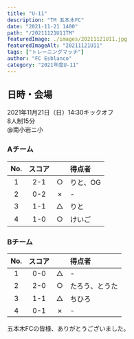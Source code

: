 ```yaml
---
title: "U-11"
description: "TM 五本木FC"
date: "2021-11-21 1400"
path: "/20211121U11TM"
featuredImage: ./images/20211121U11.jpg
featuredImageAlt: "20211121U11"
tags: ["トレーニングマッチ"]
author: "FC Esblanco"
category: "2021年度U-11"
---
```


## 日時・会場

2021年11月21日（日）14:30キックオフ   
8人制15分   
@南小岩ニ小

### Aチーム

| No.| スコア |   | 得点者  |
|:--:|:------:|:-:|:--------|
| 1  | 2-1    | ○ |りと、OG|
| 2  | 0-2    | × |- |
| 3  | 1-1    | △ |りと|
| 4  | 1-0    | ○ |けいご|

### Bチーム

| No.| スコア |   | 得点者  |
|:--:|:------:|:-:|:--------|
| 1  | 0-0    | △ |- |
| 2  | 2-0    | ○ |たろう、とうた|
| 3  | 1-1    | △ |ちひろ|
| 4  | 0-1    | × |- |

五本木FCの皆様、ありがとうございました。
